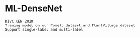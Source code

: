 # ML-DenseNet
```
DIVC KEN 2020
Traning model on our Pomelo dataset and PlantVillage dataset
Support single-label and multi-label
```

